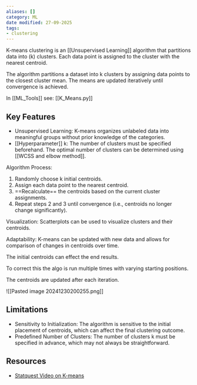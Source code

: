 ```yaml
---
aliases: []
category: ML
date modified: 27-09-2025
tags:
- clustering
---
```

K-means clustering is an [[Unsupervised Learning]] algorithm that partitions data into (k) clusters. Each data point is assigned to the cluster with the nearest centroid.

The algorithm partitions a dataset into k clusters by assigning data points to the closest cluster mean. The means are updated iteratively until convergence is achieved.

In [[ML_Tools]] see: [[K_Means.py]]
## Key Features

- Unsupervised Learning: K-means organizes unlabeled data into meaningful groups without prior knowledge of the categories.
- [[Hyperparameter]] k: The number of clusters must be specified beforehand. The optimal number of clusters can be determined using [[WCSS and elbow method]].

Algorithm Process:
  1. Randomly choose k initial centroids.
  2. Assign each data point to the nearest centroid.
  3. ==Recalculate== the centroids based on the current cluster assignments.
  4. Repeat steps 2 and 3 until convergence (i.e., centroids no longer change significantly).

Visualization: Scatterplots can be used to visualize clusters and their centroids.

Adaptability: K-means can be updated with new data and allows for comparison of changes in centroids over time.

The initial centroids can effect the end results. 

To correct this the algo is run multiple times with varying starting positions.

The centroids are updated after each iteration.

![[Pasted image 20241230200255.png]]


## Limitations

- Sensitivity to Initialization: The algorithm is sensitive to the initial placement of centroids, which can affect the final clustering outcome.
- Predefined Number of Clusters: The number of clusters k must be specified in advance, which may not always be straightforward.
## Resources
- [Statquest Video on K-means](https://www.youtube.com/watch?v=4b5d3muPQmA)

